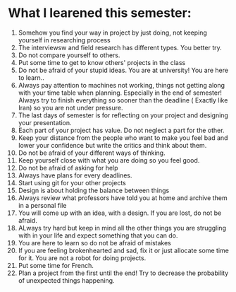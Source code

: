 # What I learened this semester:
1. Somehow you find your way in project by just doing, not keeping yourself in researching process
2. The interviewsw and field research has different types. You better try.
3. Do not compare yourself to others. 
4. Put some time to get to know others' projects in the class
5. Do not be afraid of your stupid ideas. You are at university! You are here to learn..
6. Always pay attention to machines not working, things not getting along with your time table when planning. Especially in the end of semester! Always try to finish everything so sooner than the deadline ( Exactly like Iran) so you are not under pressure.
7. The last days of semester is for reflecting on your project and designing your presentation. 
8. Each part of your project has value. Do not neglect a part for the other.
9. Keep your distance from the people who want to make you feel bad and lower your confidence but write the critics and think about them.
10. Do not be afraid of your different ways of thinking. 
11. Keep yourself close with what you are doing so you feel good.
12. Do not be afraid of asking for help
13. Always have plans for every deadlines. 
14. Start using git for your other projects
15. Design is about holding the balance between things
16. Always review what professors have told you at home and archive them in a personal file
17. You will come up with an idea, with a design. If you are lost, do not be afraid.
18. ALways try hard but keep in mind all the other things you are struggling with in your life and expect something that you can do.
19. You are here to learn so do not be afraid of mistakes
20. If you are feeling brokenhearted and sad, fix it or just allocate some time for it. You are not a robot for doing projects. 
21. Put some time for French.
22. Plan a project from the first until the end! Try to decrease the probability of unexpected things happening.
